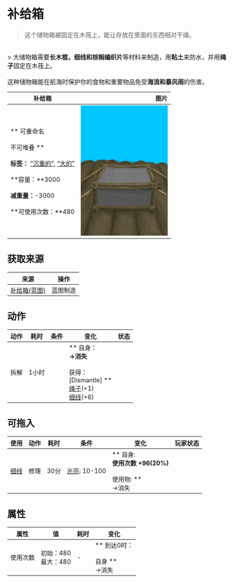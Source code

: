 # 补给箱  
> 这个储物箱被固定在木筏上，能让存放在里面的东西相对干燥。  
<br>  
> 大储物箱需要<b>长木棍，细线和棕榈编织片</b>等材料来制造，用<b>粘土</b>来防水，并用<b>绳子</b>固定在木筏上。<br><br>这种储物箱能在航海时保护你的食物和重要物品免受<b>海浪和暴风雨</b>的伤害。  
  
  补给箱  |   图片   
 ----  |  ----:   
 ** 可重命名 **<br><br>** 不可堆叠 **<br><br>**标签：**	[“沉重的”](tag_Heavy.md), [“大的”](tag_Large.md)<br><br>**容量：**3000<br><br>**减重量：**-3000<br><br>**可使用次数：**480  |  <img decoding="async" src="Sprite/SupplyChest.png" href="a.md" style="max-width:300px;max-height:300px;">   
  
## 获取来源  
来源  |  操作  
----  |  ----  
[补给箱(蓝图)](Bp_SupplyChest.md)  |  蓝图制造  
## 动作  
动作  |  耗时  |  条件  |  变化  |  状态  
----  |  ----  |  ----  |  ----  |  ----  
拆解<br>  |  1小时  |    |  ** 自身：**<br>→消失<br><br>** 获得： **<br>** [Dismantle]  **<br>  [绳子](Rope.md)(+1)<br>  [细线](CordFiber.md)(+6)<br>  |    
## 可拖入  
使用  |  动作  |  耗时  |  条件  |  变化  |  玩家状态  
----  |  ----  |  ----  |  ----  |  ----  |  ----  
[细线](CordFiber.md)  |  修理<br>  |  30分  |  [光亮](Light.md): 10-100  |  ** 自身: **<br>使用次数  +96(20%)<br><br>** 使用物: **<br>→消失  |    
## 属性   
属性  |  值  |  耗时  |  变化  
----  |  ----  |  ----  |  ----  
使用次数  |  初始：480<br>最大：480  |  -  |  ** 到达0时： **<br><br>** 自身 **<br>→消失  


<script>document.title="补给箱 - 卡牌生存百科 Card Survival Wiki";</script>